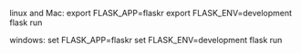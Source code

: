 linux and Mac:
export FLASK_APP=flaskr
export FLASK_ENV=development
flask run

windows:
set FLASK_APP=flaskr
set FLASK_ENV=development
flask run


